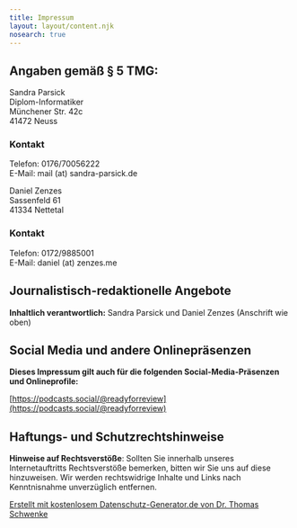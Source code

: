 ```yaml
---
title: Impressum
layout: layout/content.njk
nosearch: true
---
```


## Angaben gemäß § 5 TMG:

Sandra Parsick<br />
Diplom-Informatiker<br />
Münchener Str. 42c<br />
41472 Neuss

### Kontakt

Telefon: 0176/70056222<br />
E-Mail: mail (at) sandra-parsick.de

Daniel Zenzes<br />
Sassenfeld 61<br />
41334 Nettetal<br />

### Kontakt

Telefon: 0172/9885001<br />
E-Mail: daniel (at) zenzes.me

## Journalistisch-redaktionelle Angebote

**Inhaltlich verantwortlich:** Sandra Parsick und Daniel Zenzes (Anschrift wie oben)

## Social Media und andere Onlinepräsenzen

**Dieses Impressum gilt auch für die folgenden Social-Media-Präsenzen und Onlineprofile:**

[https://podcasts.social/@readyforreview](https://podcasts.social/@readyforreview)

## Haftungs- und Schutzrechtshinweise

**Hinweise auf Rechtsverstöße**: Sollten Sie innerhalb unseres Internetauftritts Rechtsverstöße bemerken, bitten wir Sie uns auf diese hinzuweisen. Wir werden rechtswidrige Inhalte und Links nach Kenntnisnahme unverzüglich entfernen.

[Erstellt mit kostenlosem Datenschutz-Generator.de von Dr. Thomas Schwenke](https://datenschutz-generator.de/?l=de "Rechtstext von Dr. Schwenke - für weitere Informationen bitte anklicken.")
